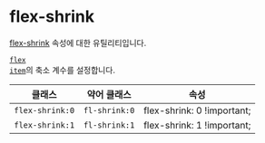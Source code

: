 # flex-shrink

[flex-shrink](https://developer.mozilla.org/en-US/docs/Web/CSS/flex-shrink) 속성에 대한 유틸리티입니다.

[<code>flex item</code>](https://developer.mozilla.org/en-US/docs/Glossary/Flex_Item)의 축소 계수를 설정합니다.

<table>
  <thead>
    <tr>
      <th scope="col">클래스</th>
      <th scope="col">약어 클래스</th>
      <th scope="col">속성</th>
    </tr>
  </thead>
  <tbody>
  <!-- flex-shrink: 0 -->
<tr>
  <td><code>flex-shrink:0</code></td>
  <td><code>fl-shrink:0</code></td>
  <td><span class="code">flex-shrink: 0 !important;</span></td>
</tr>

<!-- flex-shrink: 1 -->
<tr>
  <td><code>flex-shrink:1</code></td>
  <td><code>fl-shrink:1</code></td>
  <td><span class="code">flex-shrink: 1 !important;</span></td>
</tr>

  </tbody>

</table>
